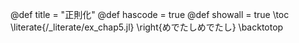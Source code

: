 @def title = "正則化"
@def hascode = true 
@def showall = true
\toc
\literate{/_literate/ex_chap5.jl}
\right{めでたしめでたし}
\backtotop